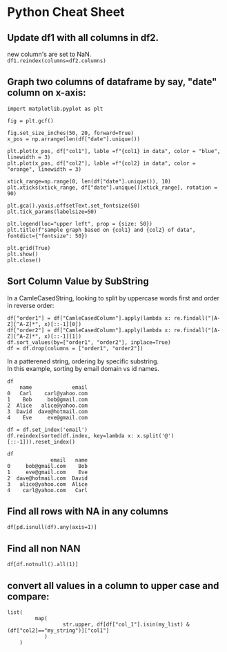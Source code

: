 # Python Cheat Sheet
         
## Update df1 with all columns in df2.      
new column's are set to NaN.     
`df1.reindex(columns=df2.columns)`      

## Graph two columns of dataframe by say, "date" column on x-axis:     

```
import matplotlib.pyplot as plt

fig = plt.gcf()

fig.set_size_inches(50, 20, forward=True) 
x_pos = np.arrange(len(df["date"].unique())

plt.plot(x_pos, df["col1"], lable =f"{col1} in data", color = "blue", linewidth = 3)
plt.plot(x_pos, df["col2"], lable =f"{col2} in data", color = "orange", linewidth = 3)

xtick_range=np.range(0, len(df["date"].unique()), 10)
plt.xticks(xtick_range, df["date"].unique()[xtick_range], rotation = 90)

plt.gca().yaxis.offsetText.set_fontsize(50)
plt.tick_params(labelsize=50)

plt.legend(loc="upper left", prop = {size: 50})
plt.title(f"sample graph based on {col1} and {col2} of data", fontdict={"fontsize": 50})

plt.grid(True)
plt.show()
plt.close()
```
## Sort Column Value by SubString
In a CamleCasedString, looking to split by uppercase words first and order in reverse order: 
```
df["order1"] = df["CamleCasedColumn"].apply(lambda x: re.findall("[A-Z][^A-Z]*", x)[::-1][0])
df["order2"] = df["CamleCasedColumn"].apply(lambda x: re.findall("[A-Z][^A-Z]*", x)[::-1][1])
df.sort_values(by=["order1", "order2"], inplace=True)
df = df.drop(columns = ["order1", "order2"])
```

In a patterened string, ordering by specific substring.       
In this example, sorting by email domain vs id names.
```
df 
    name             email
0   Carl    carl@yahoo.com
1    Bob     bob@gmail.com
2  Alice   alice@yahoo.com
3  David  dave@hotmail.com
4    Eve     eve@gmail.com

df = df.set_index('email')
df.reindex(sorted(df.index, key=lambda x: x.split('@')[::-1])).reset_index()

df
              email   name
0     bob@gmail.com    Bob
1     eve@gmail.com    Eve
2  dave@hotmail.com  David
3   alice@yahoo.com  Alice
4    carl@yahoo.com   Carl
```


## Find all rows with NA in any columns 
```
df[pd.isnull(df).any(axis=1)]
```


## Find all non NAN  
```
df[df.notnull().all(1)]
```


## convert all values in a column to upper case and compare: 
```
list(
         map(
                  str.upper, df[df["col_1"].isin(my_list) & (df["col2]=="my_string")]["col1"]
            )
    )
```
